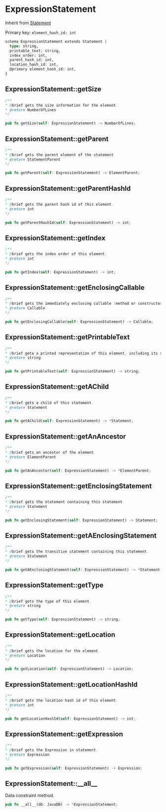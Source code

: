 # ExpressionStatement

Inherit from [Statement](./Statement.md)

Primary key: `element_hash_id: int`

```rust
schema ExpressionStatement extends Statement {
  type: string,
  printable_text: string,
  index_order: int,
  parent_hash_id: int,
  location_hash_id: int,
  @primary element_hash_id: int,
}
```
## ExpressionStatement::getSize

```java
/**
* @brief gets the size information for the element.
* @return NumberOfLines
*/
```
```rust
pub fn getSize(self: ExpressionStatement) -> NumberOfLines;
```
## ExpressionStatement::getParent

```java
/**
* @brief gets the parent element of the statement
* @return StatementParent 
*/
```
```rust
pub fn getParent(self: ExpressionStatement) -> ElementParent;
```
## ExpressionStatement::getParentHashId

```java
/**
* @brief gets the parent hash id of this element.
* @return int
*/
```
```rust
pub fn getParentHashId(self: ExpressionStatement) -> int;
```
## ExpressionStatement::getIndex

```java
/**
* @brief gets the index order of this element.
* @return int
*/
```
```rust
pub fn getIndex(self: ExpressionStatement) -> int;
```
## ExpressionStatement::getEnclosingCallable

```java
/**
* @brief gets the immediately enclosing callable (method or constructor) whose body contains this statement.
* @return Callable 
*/
```
```rust
pub fn getEnclosingCallable(self: ExpressionStatement) -> Callable;
```
## ExpressionStatement::getPrintableText

```java
/**
* @brief gets a printed representation of this element, including its structure where applicable.
* @return string.
*/
```
```rust
pub fn getPrintableText(self: ExpressionStatement) -> string;
```
## ExpressionStatement::getAChild

```java
/**
* @brief gets a child of this statement.
* @return Statement 
*/
```
```rust
pub fn getAChild(self: ExpressionStatement) -> *Statement;
```
## ExpressionStatement::getAnAncestor

```java
/**
* @brief gets an ancestor of the element.
* @return ElementParent 
*/
```
```rust
pub fn getAnAncestor(self: ExpressionStatement) -> *ElementParent;
```
## ExpressionStatement::getEnclosingStatement

```java
/**
* @brief gets the statement containing this statement.
* @return Statement 
*/
```
```rust
pub fn getEnclosingStatement(self: ExpressionStatement) -> Statement;
```
## ExpressionStatement::getAEnclosingStatement

```java
/**
* @brief gets the transitive statement containing this statement.
* @return Statement 
*/
```
```rust
pub fn getAEnclosingStatement(self: ExpressionStatement) -> *Statement;
```
## ExpressionStatement::getType

```java
/**
* @brief gets the type of this element.
* @return string
*/
```
```rust
pub fn getType(self: ExpressionStatement) -> string;
```
## ExpressionStatement::getLocation

```java
/**
* @brief gets the location for the element.
* @return Location
*/
```
```rust
pub fn getLocation(self: ExpressionStatement) -> Location;
```
## ExpressionStatement::getLocationHashId

```java
/**
* @brief gets the location hash id of this element.
* @return int
*/
```
```rust
pub fn getLocationHashId(self: ExpressionStatement) -> int;
```
## ExpressionStatement::getExpression

```java
/**
* @brief gets the Expression in statement.
* @return Expression
*/
```
```rust
pub fn getExpression(self: ExpressionStatement) -> Expression;
```
## ExpressionStatement::\_\_all\_\_

Data constraint method.

```rust
pub fn __all__(db: JavaDB) -> *ExpressionStatement;
```
